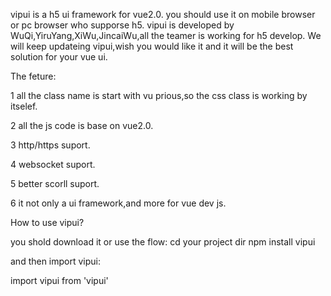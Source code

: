 vipui is a h5 ui framework for vue2.0.
you should use it on mobile browser or pc browser who supporse h5.
vipui is developed by WuQi,YiruYang,XiWu,JincaiWu,all the teamer is working for h5 develop.
We will keep updateing vipui,wish you would like it and it will be the best solution for your vue ui.

The feture:

1 all the class name is start with vu prious,so the css class is working by itselef.

2 all the js code is base on vue2.0.

3 http/https suport.

4 websocket suport.

5 better scorll suport.

6 it not only a ui framework,and more for vue dev js.

How to use vipui?

you shold download it or use the flow:
cd your project dir
npm install vipui

and then import vipui:

import vipui from 'vipui'
